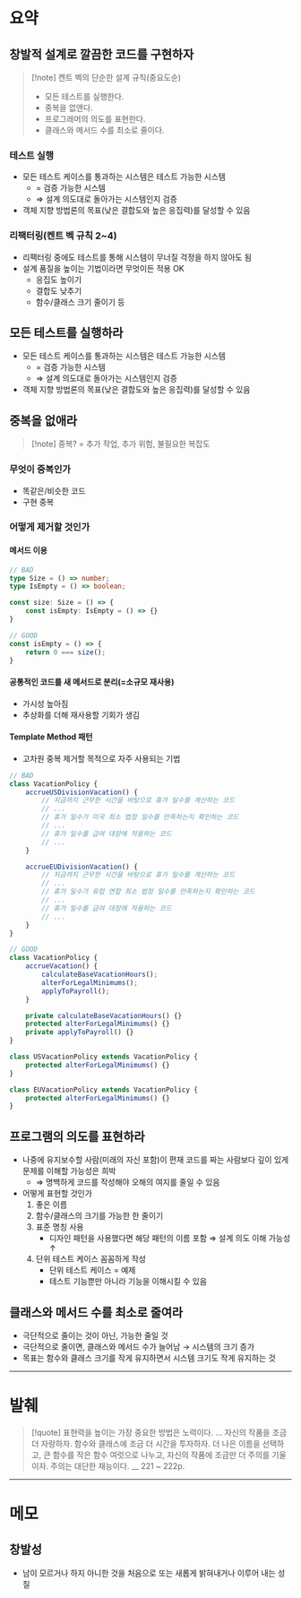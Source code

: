 # 요약

## 창발적 설계로 깔끔한 코드를 구현하자

> [!note] 켄트 벡의 단순한 설계 규칙(중요도순)
> - 모든 테스트를 실행한다.
> - 중복을 없앤다.
> - 프로그래머의 의도를 표현한다.
> - 클래스와 메서드 수를 최소로 줄이다.

### 테스트 실행
- 모든 테스트 케이스를 통과하는 시스템은 테스트 가능한 시스템
	- = 검증 가능한 시스템
	- ⇒ 설계 의도대로 돌아가는 시스템인지 검증
- 객체 지향 방법론의 목표(낮은 결합도와 높은 응집력)를 달성할 수 있음

### 리팩터링(켄트 벡 규칙 2~4)
- 리팩터링 중에도 테스트를 통해 시스템이 무너질 걱정을 하지 않아도 됨
- 설계 품질을 높이는 기법이라면 무엇이든 적용 OK
	- 응집도 높이기
	- 결합도 낮추기
	- 함수/클래스 크기 줄이기 등

## 모든 테스트를 실행하라
- 모든 테스트 케이스를 통과하는 시스템은 테스트 가능한 시스템
	- = 검증 가능한 시스템
	- ⇒ 설계 의도대로 돌아가는 시스템인지 검증
- 객체 지향 방법론의 목표(낮은 결합도와 높은 응집력)를 달성할 수 있음

## 중복을 없애라

> [!note] 중복?
> = 추가 작업, 추가 위험, 불필요한 복잡도
 
### 무엇이 중복인가
- 똑같은/비슷한 코드
- 구현 중복

### 어떻게 제거할 것인가
#### 메서드 이용
```ts
// BAD
type Size = () => number;
type IsEmpty = () => boolean;

const size: Size = () => {
	const isEmpty: IsEmpty = () => {}
}

// GOOD
const isEmpty = () => {
	return 0 === size();
}
```

#### 공통적인 코드를 새 메서드로 분리(=소규모 재사용)
- 가시성 높아짐
- 추상화를 더해 재사용할 기회가 생김

#### Template Method 패턴
- 고차원 중복 제거할 목적으로 자주 사용되는 기법
```ts
// BAD
class VacationPolicy {
	accrueUSDivisionVacation() {
		// 지금까지 근무한 시간을 바탕으로 휴가 일수를 계산하는 코드
		// ...
		// 휴가 일수가 미국 최소 법정 일수를 만족하는지 확인하는 코드
		// ...
		// 휴가 일수를 급여 대장에 적용하는 코드
		// ...
	}

	accrueEUDivisionVacation() {
		// 지금까지 근무한 시간을 바탕으로 휴가 일수를 계산하는 코드
		// ...
		// 휴가 일수가 유럽 연합 최소 법정 일수를 만족하는지 확인하는 코드
		// ...
		// 휴가 일수를 급여 대장에 적용하는 코드
		// ...
	}
}

// GOOD
class VacationPolicy {
	accrueVacation() {
		calculateBaseVacationHours();
		alterForLegalMinimums();
		applyToPayroll();
	}

	private calculateBaseVacationHours() {}
	protected alterForLegalMinimums() {}
	private applyToPayroll() {}
}

class USVacationPolicy extends VacationPolicy {
	protected alterForLegalMinimums() {}
}

class EUVacationPolicy extends VacationPolicy {
	protected alterForLegalMinimums() {}
}
```

## 프로그램의 의도를 표현하라
- 나중에 유지보수할 사람(미래의 자신 포함)이 편재 코드를 짜는 사람보다 깊이 있게 문제를 이해할 가능성은  희박
	- ⇒ 명백하게 코드를 작성해야 오해의 여지를 줄일 수 있음
- 어떻게 표현할 것인가
	1. 좋은 이름
	2. 함수/클래스의 크기를 가능한 한 줄이기
	3. 표준 명칭 사용
		- 디자인 패턴을 사용했다면 해당 패턴의 이름 포함 ⇒ 설계 의도 이해 가능성 ↑
	4. 단위 테스트 케이스 꼼꼼하게 작성
		- 단위 테스트 케이스 = 예제
		- 테스트 기능뿐만 아니라 기능을 이해시킬 수 있음

## 클래스와 메서드 수를 최소로 줄여라
- 극단적으로 줄이는 것이 아닌, 가능한 줄일 것
- 극단적으로 줄이면, 클래스와 메서드 수가 늘어남 → 시스템의 크기 증가
- 목표는 함수와 클래스 크기를 작게 유지하면서 시스템 크기도 작게 유지하는 것

---

# 발췌

> [!quote]
> 표현력을 높이는 가장 중요한 방법은 노력이다.
> ...
> 자신의 작품을 조금 더 자랑하자. 함수와 클래스에 조금 더 시간을 투자하자. 더 나은 이름을 선택하고, 큰 함수를 작은 함수 여럿으로 나누고, 자신의 작품에 조금만 더 주의를 기울이자. 주의는 대단한 재능이다.
> __
> 221 ~ 222p.

---

# 메모

## 창발성
- 남이 모르거나 하지 아니한 것을 처음으로 또는 새롭게 밝혀내거나 이루어 내는 성질